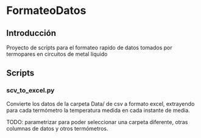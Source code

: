 # FormateoDatos

## Introducción

Proyecto de scripts para el formateo rapido de datos tomados por termopares en circuitos de metal líquido

## Scripts

### scv_to_excel.py

Convierte los datos de la carpeta Data/ de csv a formato excel, extrayendo para cada termómetro la temperatura medida en cada instante de media.

TODO: parametrizar para poder seleccionar una carpeta diferente, otras columnas de datos y otros termómetros.  
